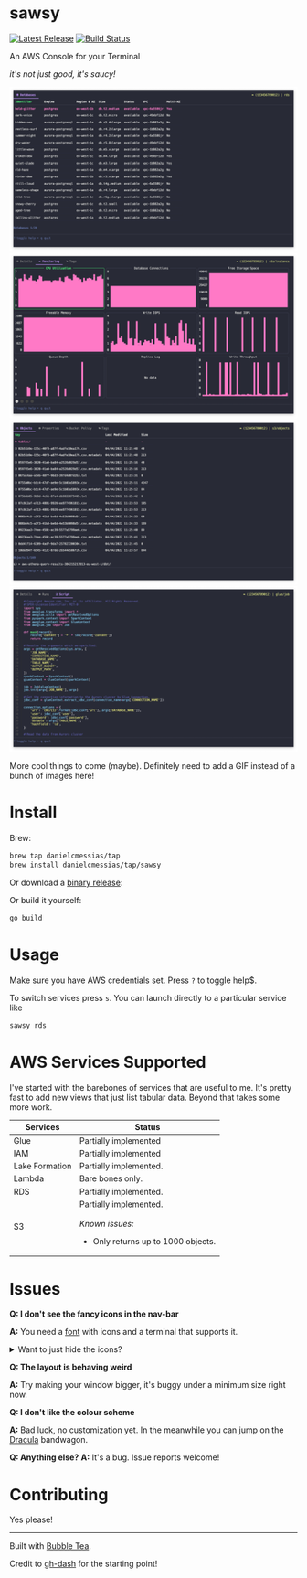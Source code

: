 # sawsy

<p>
    <a href="https://github.com/danielcmessias/sawsy/releases"><img src="https://img.shields.io/github/release/danielcmessias/sawsy.svg" alt="Latest Release"></a>
    <a href="https://github.com/danielcmessias/sawsy/actions"><img src="https://github.com/danielcmessias/sawsy/workflows/goreleaser/badge.svg" alt="Build Status"></a>
</p>

An AWS Console for your Terminal

*it's not just good, it's saucy!*


![RDS Instances](./img/01.png)
![Monitoring an RDS instance](./img/02.png)
![S3 Objects](./img/03.png)
![Glue Script](./img/04.png)

More cool things to come (maybe). Definitely need to add a GIF instead of a bunch of images here!

# Install

Brew:

```sh
brew tap danielcmessias/tap
brew install danielcmessias/tap/sawsy
```

Or download a [binary release](https://github.com/danielcmessias/sawsy/releases):

Or build it yourself:

```sh
go build
```

# Usage

Make sure you have AWS credentials set. Press `?` to toggle help$.

To switch services press `s`. You can launch directly to a particular service like

```sh
sawsy rds
```

# AWS Services Supported

I've started with the barebones of services that are useful to me. It's pretty
fast to add new views that just list tabular data. Beyond that takes some more work.

| Services | Status |
|---|---|
| Glue | Partially implemented |
| IAM | Partially implemented |
| Lake Formation | Partially implemented. |
| Lambda | Bare bones only. |
| RDS | Partially implemented. |
| S3 | Partially implemented. <br><br><em>Known issues:</em><br><ul><li>Only returns up to 1000 objects.</li></ul> |


# Issues

**Q: I don't see the fancy icons in the nav-bar**

**A:** You need a [font](https://www.nerdfonts.com/font-downloads) with icons and a terminal that supports it.

<details>
  <summary>Want to just hide the icons?</summary>

Create a new file `touch ~/.sawsy.yml` and add the following config:

```yaml
theme:
  showIcons: false 
```

This is the only config available for now.
</details>


**Q: The layout is behaving weird**

**A:** Try making your window bigger, it's buggy under a minimum size right now.


**Q: I don't like the colour scheme**

**A:** Bad luck, no customization yet. In the meanwhile you can jump on the [Dracula](https://draculatheme.com/) bandwagon.

**Q: Anything else?**
**A:** It's a bug. Issue reports welcome!

# Contributing

Yes please!

---

Built with [Bubble Tea](https://github.com/charmbracelet/bubbletea).

Credit to [gh-dash](https://github.com/dlvhdr/gh-dash) for the starting point!
